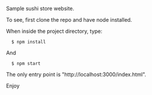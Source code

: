 Sample sushi store website.

To see, first clone the repo and have node installed.

When inside the project directory, type:

      $ npm install

And

      $ npm start

The only entry point is "http://localhost:3000/index.html".

Enjoy
